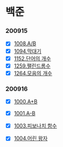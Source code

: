 # 백준
### 200915
- [x] [1008.A/B](https://www.acmicpc.net/problem/1008)
- [x] [1094.막대기](https://www.acmicpc.net/problem/1094)
- [x] [1152.단어의 개수](https://www.acmicpc.net/problem/1152)
- [x] [1259.팰린드롬수](https://www.acmicpc.net/problem/1259)
- [x] [1264.모음의 개수](https://www.acmicpc.net/problem/1264)

### 200916
- [x] [1000.A+B](https://www.acmicpc.net/problem/1000)
- [x] [1001.A-B](https://www.acmicpc.net/problem/1001)
- [x] [1003.피보나치 함수](https://www.acmicpc.net/problem/1003)
- [x] [1004.어린 왕자](https://www.acmicpc.net/problem/1004)

